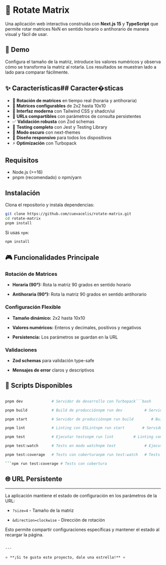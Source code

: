 # 🔄 Rotate Matrix

Una aplicación web interactiva construida con **Next.js 15** y **TypeScript** que permite rotar matrices NxN en sentido horario o antihorario de manera visual y fácil de usar.

## 🎯 Demo

Configura el tamaño de la matriz, introduce los valores numéricos y observa cómo se transforma la matriz al rotarla. Los resultados se muestran lado a lado para comparar fácilmente.

## ✨ Características## Caracter�sticas

- 🔄 **Rotación de matrices** en tiempo real (horaria y antihoraria)
- 📐 **Matrices configurables** de 2x2 hasta 10x10
- 🎨 **Interfaz moderna** con Tailwind CSS y shadcn/ui
- 🔗 **URLs compartibles** con parámetros de consulta persistentes
- ✅ **Validación robusta** con Zod schemas
- 🧪 **Testing completo** con Jest y Testing Library
- 🌙 **Modo oscuro** con next-themes
- 📱 **Diseño responsivo** para todos los dispositivos
- ⚡ **Optimización** con Turbopack

## Requisitos

- Node.js (>=16)
- pnpm (recomendado) o npm/yarn

## Instalación

Clona el repositorio y instala dependencias:

```bash
git clone https://github.com/cuevacelis/rotate-matrix.git
cd rotate-matrix
pnpm install
```

Si usas `npm`:

```bash
npm install
```

## 🎮 Funcionalidades Principale

### Rotación de Matrices

- **Horaria (90°):** Rota la matriz 90 grados en sentido horario

- **Antihoraria (90°):** Rota la matriz 90 grados en sentido antihorario

### Configuración Flexible

- **Tamaño dinámico:** 2x2 hasta 10x10

- **Valores numéricos:** Enteros y decimales, positivos y negativos

- **Persistencia:** Los parámetros se guardan en la URL

### Validaciones

- **Zod schemas** para validación type-safe

- **Mensajes de error** claros y descriptivos

## 📝 Scripts Disponibles

````bash

pnpm dev             # Servidor de desarrollo con Turbopack```bash

pnpm build           # Build de producciónnpm run dev          # Servidor de desarrollo con Turbopack

pnpm start           # Servidor de producciónnpm run build        # Build de producci�n

pnpm lint            # Linting con ESLintnpm run start        # Servidor de producci�n

pnpm test            # Ejecutar testsnpm run lint         # Linting con ESLint

pnpm test:watch      # Tests en modo watchnpm test             # Ejecutar tests

pnpm test:coverage   # Tests con coberturanpm run test:watch   # Tests en modo watch

```npm run test:coverage # Tests con cobertura

````

## 🌐 URL Persistente

---

La aplicación mantiene el estado de configuración en los parámetros de la URL:

- `?size=4` - Tamaño de la matriz

- `&direction=clockwise` - Dirección de rotación

Esto permite compartir configuraciones específicas y mantener el estado al recargar la página.
```

---

⭐ **¡Si te gusta este proyecto, dale una estrella!** ⭐